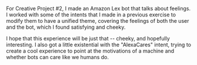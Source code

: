 For Creative Project #2, I made an Amazon Lex bot that talks about feelings. I worked with
some of the intents that I made in a previous exercise to modify them to have a unified theme,
covering the feelings of both the user and the bot, which I found satisfying and cheeky. 

I hope that this experience will be just that -- cheeky, and hopefully interesting. I also
got a little existential with the "AlexaCares" intent, trying to create a cool experience
to point at the motivations of a machine and whether bots can care like we humans do.
